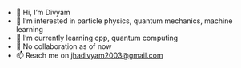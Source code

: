 - 👋 Hi, I’m Divyam
- 👀 I’m interested in particle physics, quantum mechanics, machine learning
- 🌱 I’m currently learning cpp, quantum computing
- 💞️ No collaboration as of now
- 📫 Reach me on jhadivyam2003@gmail.com

<!---
Divyam-jha/Divyam-jha is a ✨ special ✨ repository because its `README.md` (this file) appears on your GitHub profile.
You can click the Preview link to take a look at your changes.
--->
